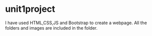 # unit1project
I have used HTML,CSS,JS and Bootstrap to create a webpage.
All the folders and images are included in the folder.
